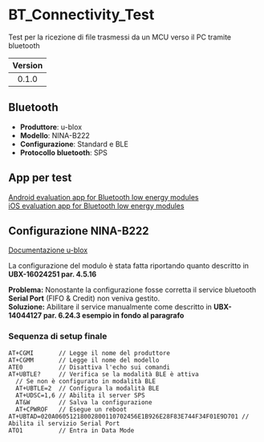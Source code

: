 # BT_Connectivity_Test

Test per la ricezione di file trasmessi da un MCU verso il PC tramite bluetooth

| Version |
|:-------:|
|  0.1.0  |

## Bluetooth
- **Produttore**: u-blox
- **Modello**: NINA-B222
- **Configurazione**: Standard e BLE
- **Protocollo bluetooth**: SPS

## App per test
[Android evaluation app for Bluetooth low energy modules](https://github.com/u-blox/Android-u-blox-BLE)   
[iOS evaluation app for Bluetooth low energy modules](https://github.com/u-blox/iOS-u-blox-BLE)

## Configurazione NINA-B222
[Documentazione u-blox](./doc/)

La configurazione del modulo è stata fatta riportando quanto descritto in **UBX-16024251 par. 4.5.16**   

**Problema:** Nonostante la configurazione fosse corretta il service bluetooth **Serial Port** (FIFO & Credit) non veniva gestito.   
**Soluzione:** Abilitare il service manualmente come descritto in **UBX-14044127 par. 6.24.3 esempio in fondo al paragrafo**

### Sequenza di setup finale
```
AT+CGMI       // Legge il nome del produttore
AT+CGMM       // Legge il nome del modello
ATE0          // Disattiva l'echo sui comandi
AT+UBTLE?     // Verifica se la modalità BLE è attiva
  // Se non è configurato in modalità BLE
  AT+UBTLE=2  // Configura la modalità BLE
  AT+UDSC=1,6 // Abilita il server SPS
  AT&W        // Salva la configurazione
  AT+CPWROF   // Esegue un reboot
AT+UBTAD=020A06051218002800110702456E1B926E28F83E744F34F01E9D701 // Abilita il servizio Serial Port
ATO1          // Entra in Data Mode
```